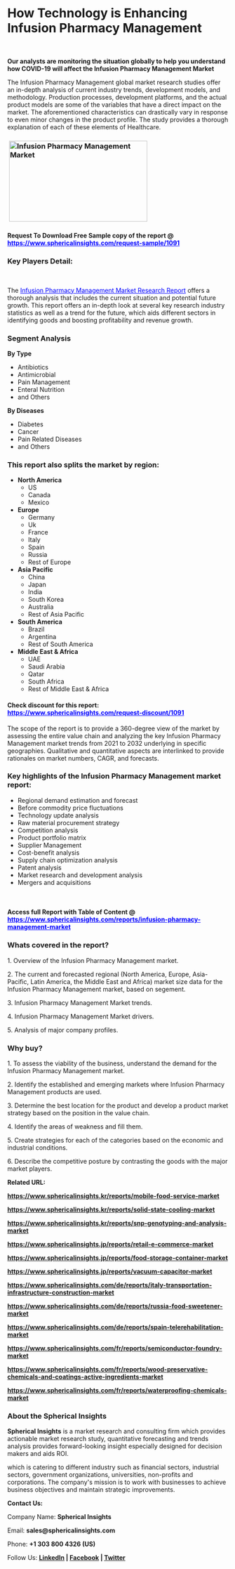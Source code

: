 <p>&nbsp;</p>
<h1><strong>How Technology is Enhancing Infusion Pharmacy Management</strong></h1>
<p>&nbsp;</p>
<p><strong>Our analysts are monitoring the situation globally to help you understand how COVID-19 will affect the Infusion Pharmacy Management Market</strong></p>
<p>The Infusion Pharmacy Management global market research studies offer an in-depth analysis of current industry trends, development models, and methodology. Production processes, development platforms, and the actual product models are some of the variables that have a direct impact on the market. The aforementioned characteristics can drastically vary in response to even minor changes in the product profile. The study provides a thorough explanation of each of these elements of Healthcare.</p>
<h3>&nbsp;<img src="https://www.sphericalinsights.com/images//infusion-pharmacy-management-market.png" alt="Infusion Pharmacy Management Market" width="315" height="184" /></h3>
<h4>Request To Download Free Sample copy of the report  @ <span style="color: #0000ff;"><a style="color: #0000ff;" href="https://www.sphericalinsights.com/request-sample/1091" target="_blank">https://www.sphericalinsights.com/request-sample/1091</a></span></h4>
<h3><strong>Key Players Detail:</strong></h3>
<p>&nbsp;</p>
<p>The <span style="color: #0000ff;"><a style="color: #0000ff;" href="https://www.sphericalinsights.com/reports/infusion-pharmacy-management-market" target="_blank">Infusion Pharmacy Management Market Research Report</a></span> offers a thorough analysis that includes the current situation and potential future growth. This report offers an in-depth look at several key research industry statistics as well as a trend for the future, which aids different sectors in identifying goods and boosting profitability and revenue growth.</p>
<h3><strong>Segment Analysis </strong></h3>
<p><strong>By Type</strong></p>
<ul>
<li>Antibiotics</li>
<li>Antimicrobial</li>
<li>Pain Management</li>
<li>Enteral Nutrition</li>
<li>and Others</li>
</ul>
<p><strong>By Diseases</strong></p>
<ul>
<li>Diabetes</li>
<li>Cancer</li>
<li>Pain Related Diseases</li>
<li>and Others</li>
</ul>
<h3><strong>This report also splits the market by region:</strong></h3>
<ul>
<li><strong>North America</strong>
<ul>
<li>US</li>
<li>Canada</li>
<li>Mexico</li>
</ul>
</li>
<li><strong>Europe</strong>
<ul>
<li>Germany</li>
<li>Uk</li>
<li>France</li>
<li>Italy</li>
<li>Spain</li>
<li>Russia</li>
<li>Rest of Europe</li>
</ul>
</li>
<li><strong>Asia Pacific</strong>
<ul>
<li>China</li>
<li>Japan</li>
<li>India</li>
<li>South Korea</li>
<li>Australia</li>
<li>Rest of Asia Pacific</li>
</ul>
</li>
<li><strong>South America</strong>
<ul>
<li>Brazil</li>
<li>Argentina</li>
<li>Rest of South America</li>
</ul>
</li>
<li><strong>Middle East &amp; Africa</strong>
<ul>
<li>UAE</li>
<li>Saudi Arabia</li>
<li>Qatar</li>
<li>South Africa</li>
<li>Rest of Middle East &amp; Africa</li>
</ul>
</li>
</ul>
<h4>Check discount for this report: <span style="color: #0000ff;"><a style="color: #0000ff;" href="https://www.sphericalinsights.com/request-discount/1091" target="_blank">https://www.sphericalinsights.com/request-discount/1091</a></span></h4>
<p>The scope of the report is to provide a 360-degree view of the market by assessing the entire value chain and analyzing the key Infusion Pharmacy Management market trends from 2021 to 2032 underlying in specific geographies. Qualitative and quantitative aspects are interlinked to provide rationales on market numbers, CAGR, and forecasts.</p>
<h3><strong>Key highlights of the Infusion Pharmacy Management market report:</strong></h3>
<ul>
<li>Regional demand estimation and forecast</li>
<li>Before commodity price fluctuations</li>
<li>Technology update analysis</li>
<li>Raw material procurement strategy</li>
<li>Competition analysis</li>
<li>Product portfolio matrix</li>
<li>Supplier Management</li>
<li>Cost-benefit analysis</li>
<li>Supply chain optimization analysis</li>
<li>Patent analysis</li>
<li>Market research and development analysis</li>
<li>Mergers and acquisitions</li>
</ul>
<p>&nbsp;</p>
<h4>Access full Report with Table of Content @ <span style="color: #0000ff;"><a style="color: #0000ff;" href="https://www.sphericalinsights.com/reports/infusion-pharmacy-management-market" target="_blank">https://www.sphericalinsights.com/reports/infusion-pharmacy-management-market</a></span></h4>
<h3><strong>Whats covered in the report?</strong></h3>
<p>1. Overview of the Infusion Pharmacy Management market.</p>
<p>2. The current and forecasted regional (North America, Europe, Asia-Pacific, Latin America, the Middle East and Africa) market size data for the Infusion Pharmacy Management market, based on segement.</p>
<p>3. Infusion Pharmacy Management Market trends.</p>
<p>4. Infusion Pharmacy Management Market drivers.</p>
<p>5. Analysis of major company profiles.</p>
<h3><strong>Why buy?</strong></h3>
<p>1. To assess the viability of the business, understand the demand for the Infusion Pharmacy Management market.</p>
<p>2. Identify the established and emerging markets where Infusion Pharmacy Management products are used.</p>
<p>3. Determine the best location for the product and develop a product market strategy based on the position in the value chain.</p>
<p>4. Identify the areas of weakness and fill them.</p>
<p>5. Create strategies for each of the categories based on the economic and industrial conditions.</p>
<p>6. Describe the competitive posture by contrasting the goods with the major market players.</p>
<p><strong>Related URL:</strong></p>
<p><strong><a href="https://www.sphericalinsights.kr/reports/mobile-food-service-markethttps://www.sphericalinsights.kr/reports/solid-state-cooling-markethttps://www.sphericalinsights.kr/reports/snp-genotyping-and-analysis-market">https://www.sphericalinsights.kr/reports/mobile-food-service-market</a></strong></p>
<p><strong><a href="https://www.sphericalinsights.kr/reports/mobile-food-service-markethttps://www.sphericalinsights.kr/reports/solid-state-cooling-markethttps://www.sphericalinsights.kr/reports/snp-genotyping-and-analysis-market">https://www.sphericalinsights.kr/reports/solid-state-cooling-market</a></strong></p>
<p><strong><a href="https://www.sphericalinsights.kr/reports/mobile-food-service-markethttps://www.sphericalinsights.kr/reports/solid-state-cooling-markethttps://www.sphericalinsights.kr/reports/snp-genotyping-and-analysis-market">https://www.sphericalinsights.kr/reports/snp-genotyping-and-analysis-market</a></strong></p>
<p><strong><a href="https://www.sphericalinsights.jp/reports/retail-e-commerce-markethttps://www.sphericalinsights.jp/reports/food-storage-container-markethttps://www.sphericalinsights.jp/reports/vacuum-capacitor-market">https://www.sphericalinsights.jp/reports/retail-e-commerce-market</a></strong></p>
<p><strong><a href="https://www.sphericalinsights.jp/reports/retail-e-commerce-markethttps://www.sphericalinsights.jp/reports/food-storage-container-markethttps://www.sphericalinsights.jp/reports/vacuum-capacitor-market">https://www.sphericalinsights.jp/reports/food-storage-container-market</a></strong></p>
<p><strong><a href="https://www.sphericalinsights.jp/reports/retail-e-commerce-markethttps://www.sphericalinsights.jp/reports/food-storage-container-markethttps://www.sphericalinsights.jp/reports/vacuum-capacitor-market">https://www.sphericalinsights.jp/reports/vacuum-capacitor-market</a></strong></p>
<p><strong><a href="https://www.sphericalinsights.com/de/reports/italy-transportation-infrastructure-construction-markethttps://www.sphericalinsights.com/de/reports/russia-food-sweetener-markethttps://www.sphericalinsights.com/de/reports/spain-telerehabilitation-market">https://www.sphericalinsights.com/de/reports/italy-transportation-infrastructure-construction-market</a></strong></p>
<p><strong><a href="https://www.sphericalinsights.com/de/reports/italy-transportation-infrastructure-construction-markethttps://www.sphericalinsights.com/de/reports/russia-food-sweetener-markethttps://www.sphericalinsights.com/de/reports/spain-telerehabilitation-market">https://www.sphericalinsights.com/de/reports/russia-food-sweetener-market</a></strong></p>
<p><strong><a href="https://www.sphericalinsights.com/de/reports/italy-transportation-infrastructure-construction-markethttps://www.sphericalinsights.com/de/reports/russia-food-sweetener-markethttps://www.sphericalinsights.com/de/reports/spain-telerehabilitation-market">https://www.sphericalinsights.com/de/reports/spain-telerehabilitation-market</a></strong></p>
<p><strong><a href="https://www.sphericalinsights.com/fr/reports/semiconductor-foundry-markethttps://www.sphericalinsights.com/fr/reports/wood-preservative-chemicals-and-coatings-active-ingredients-markethttps://www.sphericalinsights.com/fr/reports/waterproofing-chemicals-market">https://www.sphericalinsights.com/fr/reports/semiconductor-foundry-market</a></strong></p>
<p><strong><a href="https://www.sphericalinsights.com/fr/reports/semiconductor-foundry-markethttps://www.sphericalinsights.com/fr/reports/wood-preservative-chemicals-and-coatings-active-ingredients-markethttps://www.sphericalinsights.com/fr/reports/waterproofing-chemicals-market">https://www.sphericalinsights.com/fr/reports/wood-preservative-chemicals-and-coatings-active-ingredients-market</a></strong></p>
<p><strong><a href="https://www.sphericalinsights.com/fr/reports/semiconductor-foundry-markethttps://www.sphericalinsights.com/fr/reports/wood-preservative-chemicals-and-coatings-active-ingredients-markethttps://www.sphericalinsights.com/fr/reports/waterproofing-chemicals-market">https://www.sphericalinsights.com/fr/reports/waterproofing-chemicals-market</a></strong></p>
<h3><strong>About the Spherical Insights</strong></h3>
<p><strong>Spherical Insights</strong> is a market research and consulting firm which provides actionable market research study, quantitative forecasting and trends analysis provides forward-looking insight especially designed for decision makers and aids ROI.</p>
<p>which is catering to different industry such as financial sectors, industrial sectors, government organizations, universities, non-profits and corporations. The company's mission is to work with businesses to achieve business objectives and maintain strategic improvements.</p>
<p><strong>Contact Us:</strong></p>
<p>Company Name: <strong>Spherical Insights</strong></p>
<p>Email: <strong>sales@sphericalinsights.com</strong></p>
<p>Phone: <strong>+1 303 800 4326 (US)</strong></p>
<p>Follow Us: <strong><a href="https://www.linkedin.com/company/spherical-insight/"><u>LinkedIn</u></a> | <a href="https://www.facebook.com/sphericalinsights35"><u>Facebook</u></a> | <a href="https://twitter.com/SInsights_US"><u>Twitter</u></a></strong></p>
<p>&nbsp;</p>
